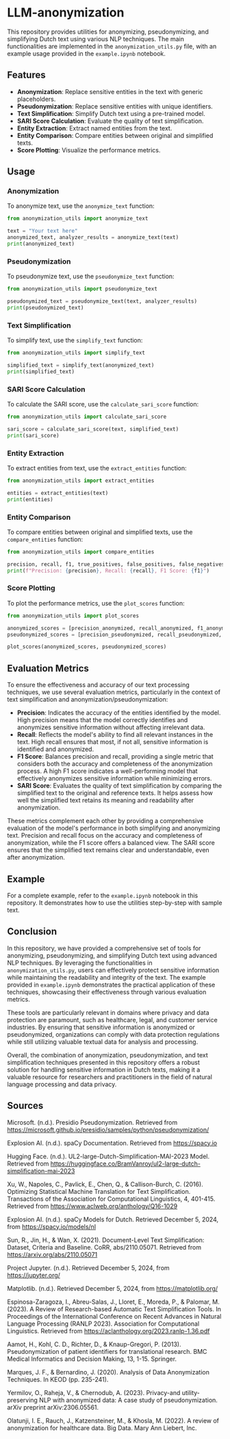 # LLM-anonymization

This repository provides utilities for anonymizing, pseudonymizing, and simplifying Dutch text using various NLP techniques. The main functionalities are implemented in the `anonymization_utils.py` file, with an example usage provided in the `example.ipynb` notebook.

## Features

- **Anonymization**: Replace sensitive entities in the text with generic placeholders.
- **Pseudonymization**: Replace sensitive entities with unique identifiers.
- **Text Simplification**: Simplify Dutch text using a pre-trained model.
- **SARI Score Calculation**: Evaluate the quality of text simplification.
- **Entity Extraction**: Extract named entities from the text.
- **Entity Comparison**: Compare entities between original and simplified texts.
- **Score Plotting**: Visualize the performance metrics.

## Usage

### Anonymization

To anonymize text, use the `anonymize_text` function:

```python
from anonymization_utils import anonymize_text

text = "Your text here"
anonymized_text, analyzer_results = anonymize_text(text)
print(anonymized_text)
```

### Pseudonymization

To pseudonymize text, use the `pseudonymize_text` function:

```python
from anonymization_utils import pseudonymize_text

pseudonymized_text = pseudonymize_text(text, analyzer_results)
print(pseudonymized_text)
```

### Text Simplification

To simplify text, use the `simplify_text` function:

```python
from anonymization_utils import simplify_text

simplified_text = simplify_text(anonymized_text)
print(simplified_text)
```

### SARI Score Calculation

To calculate the SARI score, use the `calculate_sari_score` function:

```python
from anonymization_utils import calculate_sari_score

sari_score = calculate_sari_score(text, simplified_text)
print(sari_score)
```

### Entity Extraction

To extract entities from text, use the `extract_entities` function:

```python
from anonymization_utils import extract_entities

entities = extract_entities(text)
print(entities)
```

### Entity Comparison

To compare entities between original and simplified texts, use the `compare_entities` function:

```python
from anonymization_utils import compare_entities

precision, recall, f1, true_positives, false_positives, false_negatives = compare_entities(original_entities, simplified_entities)
print(f"Precision: {precision}, Recall: {recall}, F1 Score: {f1}")
```

### Score Plotting

To plot the performance metrics, use the `plot_scores` function:

```python
from anonymization_utils import plot_scores

anonymized_scores = [precision_anonymized, recall_anonymized, f1_anonymized, sari_score_anonymized]
pseudonymized_scores = [precision_pseudonymized, recall_pseudonymized, f1_pseudonymized, sari_score_pseudonymized]

plot_scores(anonymized_scores, pseudonymized_scores)
```

## Evaluation Metrics

To ensure the effectiveness and accuracy of our text processing techniques, we use several evaluation metrics, particularly in the context of text simplification and anonymization/pseudonymization:

- **Precision**: Indicates the accuracy of the entities identified by the model. High precision means that the model correctly identifies and anonymizes sensitive information without affecting irrelevant data.
- **Recall**: Reflects the model's ability to find all relevant instances in the text. High recall ensures that most, if not all, sensitive information is identified and anonymized.
- **F1 Score**: Balances precision and recall, providing a single metric that considers both the accuracy and completeness of the anonymization process. A high F1 score indicates a well-performing model that effectively anonymizes sensitive information while minimizing errors.
- **SARI Score**: Evaluates the quality of text simplification by comparing the simplified text to the original and reference texts. It helps assess how well the simplified text retains its meaning and readability after anonymization.

These metrics complement each other by providing a comprehensive evaluation of the model's performance in both simplifying and anonymizing text. Precision and recall focus on the accuracy and completeness of anonymization, while the F1 score offers a balanced view. The SARI score ensures that the simplified text remains clear and understandable, even after anonymization.

## Example

For a complete example, refer to the `example.ipynb` notebook in this repository. It demonstrates how to use the utilities step-by-step with sample text.

## Conclusion

In this repository, we have provided a comprehensive set of tools for anonymizing, pseudonymizing, and simplifying Dutch text using advanced NLP techniques. By leveraging the functionalities in `anonymization_utils.py`, users can effectively protect sensitive information while maintaining the readability and integrity of the text. The example provided in `example.ipynb` demonstrates the practical application of these techniques, showcasing their effectiveness through various evaluation metrics.

These tools are particularly relevant in domains where privacy and data protection are paramount, such as healthcare, legal, and customer service industries. By ensuring that sensitive information is anonymized or pseudonymized, organizations can comply with data protection regulations while still utilizing valuable textual data for analysis and processing.

Overall, the combination of anonymization, pseudonymization, and text simplification techniques presented in this repository offers a robust solution for handling sensitive information in Dutch texts, making it a valuable resource for researchers and practitioners in the field of natural language processing and data privacy.

## Sources

Microsoft. (n.d.). Presidio Pseudonymization. Retrieved from https://microsoft.github.io/presidio/samples/python/pseudonymization/

Explosion AI. (n.d.). spaCy Documentation. Retrieved from https://spacy.io

Hugging Face. (n.d.). UL2-large-Dutch-Simplification-MAI-2023 Model. Retrieved from https://huggingface.co/BramVanroy/ul2-large-dutch-simplification-mai-2023

Xu, W., Napoles, C., Pavlick, E., Chen, Q., & Callison-Burch, C. (2016). Optimizing Statistical Machine Translation for Text Simplification. Transactions of the Association for Computational Linguistics, 4, 401-415. Retrieved from https://www.aclweb.org/anthology/Q16-1029

Explosion AI. (n.d.). spaCy Models for Dutch. Retrieved December 5, 2024, from https://spacy.io/models/nl

Sun, R., Jin, H., & Wan, X. (2021). Document-Level Text Simplification: Dataset, Criteria and Baseline. CoRR, abs/2110.05071. Retrieved from https://arxiv.org/abs/2110.05071

Project Jupyter. (n.d.). Retrieved December 5, 2024, from https://jupyter.org/

Matplotlib. (n.d.). Retrieved December 5, 2024, from https://matplotlib.org/

Espinosa-Zaragoza, I., Abreu-Salas, J., Lloret, E., Moreda, P., & Palomar, M. (2023). A Review of Research-based Automatic Text Simplification Tools. In Proceedings of the International Conference on Recent Advances in Natural Language Processing (RANLP 2023). Association for Computational Linguistics. Retrieved from https://aclanthology.org/2023.ranlp-1.36.pdf

Aamot, H., Kohl, C. D., Richter, D., & Knaup-Gregori, P. (2013). Pseudonymization of patient identifiers for translational research. BMC Medical Informatics and Decision Making, 13, 1-15. Springer.

Marques, J. F., & Bernardino, J. (2020). Analysis of Data Anonymization Techniques. In KEOD (pp. 235-241).

Yermilov, O., Raheja, V., & Chernodub, A. (2023). Privacy-and utility-preserving NLP with anonymized data: A case study of pseudonymization. arXiv preprint arXiv:2306.05561.

Olatunji, I. E., Rauch, J., Katzensteiner, M., & Khosla, M. (2022). A review of anonymization for healthcare data. Big Data. Mary Ann Liebert, Inc.
